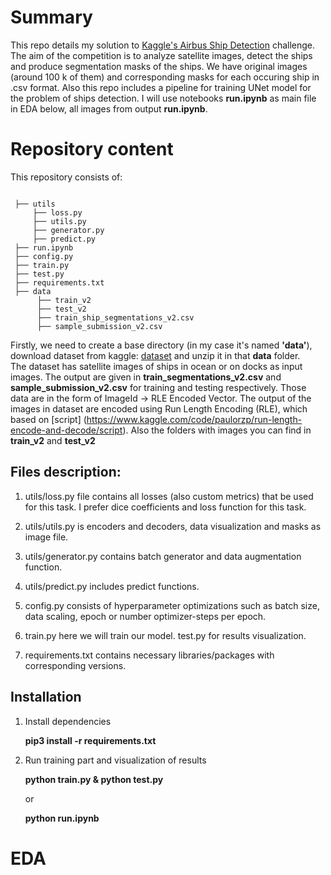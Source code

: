 # Summary
This repo details my solution to [Kaggle's Airbus Ship Detection](https://www.kaggle.com/competitions/airbus-ship-detection) challenge. The aim of the competition is to analyze satellite images, detect the ships 
and produce segmentation masks of the ships. We have original images (around 100 k of them) and corresponding masks for each occuring ship in .csv format. Also this repo includes a pipeline for training UNet model for 
the problem of ships detection. I will use notebooks **run.ipynb** as main file in EDA below, all images from output **run.ipynb**. 

# Repository content
This repository consists of:
```

 ├── utils
     ├── loss.py
     ├── utils.py
     ├── generator.py
     ├── predict.py
 ├── run.ipynb 
 ├── config.py
 ├── train.py         
 ├── test.py 
 ├── requirements.txt
 ├── data
      ├── train_v2
      ├── test_v2
      ├── train_ship_segmentations_v2.csv
      ├── sample_submission_v2.csv
```
Firstly, we need to create a base directory (in my case it's named **'data'**), download dataset from kaggle: [dataset](https://www.kaggle.com/competitions/airbus-ship-detection/data) and unzip it in that **data** folder.  
The dataset has satellite images of ships in ocean or on docks as input images. The output are given in **train_segmentations_v2.csv** and **sample_submission_v2.csv** for training and testing respectively.
Those data are in the form of ImageId -> RLE Encoded Vector. The output of the images in dataset are encoded using Run Length Encoding (RLE), which based on [script]
(https://www.kaggle.com/code/paulorzp/run-length-encode-and-decode/script). Also the folders with images you can find in **train_v2** and **test_v2**

## Files description:

 1. utils/loss.py file contains all losses (also custom metrics) that be used for this task.
   I prefer dice coefficients and loss function for this task.

 2. utils/utils.py is encoders and decoders, data visualization and masks as image file.
    
 3. utils/generator.py contains batch generator and data augmentation function.
 
 4. utils/predict.py includes predict functions.
 
 5. config.py consists of hyperparameter optimizations such as batch size, data scaling, epoch or number optimizer-steps per epoch. 
 
 6. train.py here we will train our model. test.py for results visualization.

 7. requirements.txt contains necessary libraries/packages with corresponding versions.

 ## Installation
 
 1. Install dependencies
    
    **pip3 install -r requirements.txt**

 2. Run training part and visualization of results
    
     **python train.py & python test.py**
    
     or
    
     **python run.ipynb**
   
   



# EDA

